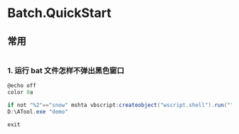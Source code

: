 # Batch.QuickStart

## 常用

```c#

```

### 1. 运行 bat 文件怎样不弹出黑色窗口

```c#
@echo off
color 0a

if not "%2"=="snow" mshta vbscript:createobject("wscript.shell").run("""%~F0"" wind snow",vbhide)(window.close)&&exit
D:\ATool.exe "demo"

exit
```
